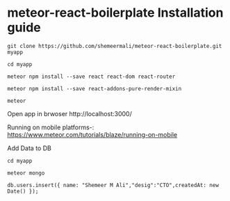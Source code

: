# meteor-react-boilerplate Installation guide

`git clone https://github.com/shemeermali/meteor-react-boilerplate.git myapp`

`cd myapp`

`meteor npm install --save react react-dom react-router`

`meteor npm install --save react-addons-pure-render-mixin`

`meteor`

Open app in brwoser http://localhost:3000/ 

Running on mobile platforms-: https://www.meteor.com/tutorials/blaze/running-on-mobile

Add Data to DB

`cd myapp`

`meteor mongo`

`db.users.insert({ name: "Shemeer M Ali","desig":"CTO",createdAt: new Date() });`
